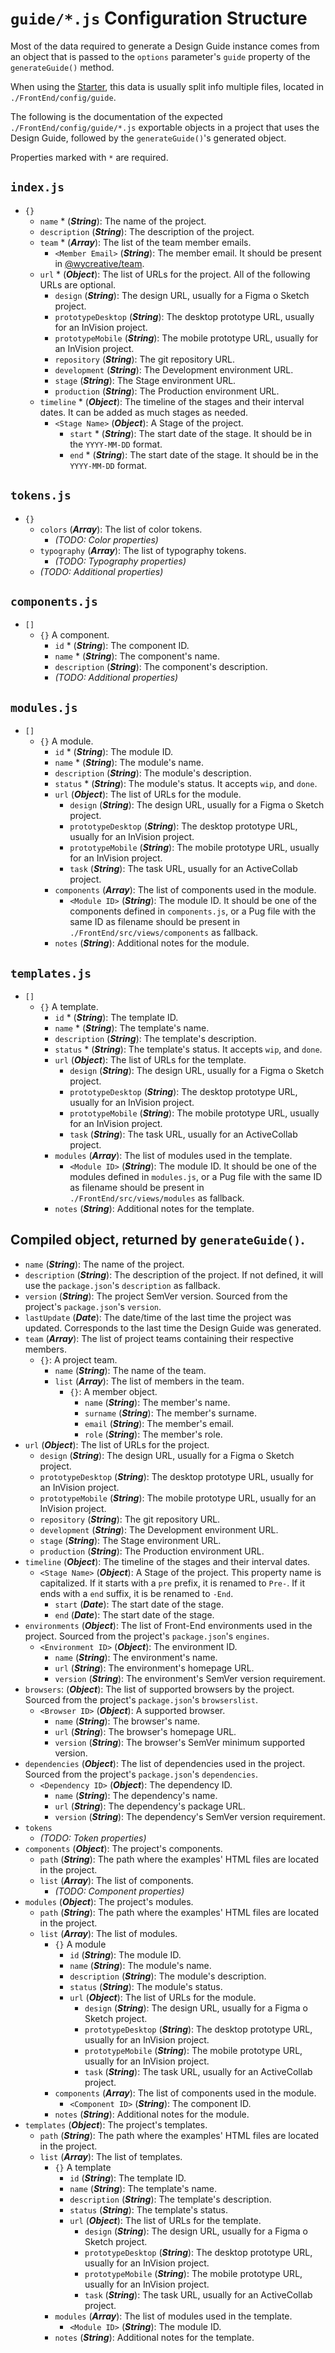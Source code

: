 # `guide/*.js` Configuration Structure

Most of the data required to generate a Design Guide instance comes from an object that is passed to the `options` parameter's `guide` property of the `generateGuide()` method.

When using the [Starter](https://github.com/WYcreative/starter), this data is usually split info multiple files, located in `./FrontEnd/config/guide`.

The following is the documentation of the expected `./FrontEnd/config/guide/*.js` exportable objects in a project that uses the Design Guide, followed by the `generateGuide()`'s generated object.

Properties marked with `*` are required.

## `index.js`

- `{}`
  - `name` \* (__*String*__): The name of the project.
  - `description` (__*String*__): The description of the project.
  - `team` \* (__*Array*__): The list of the team member emails.
    - `<Member Email>` (__*String*__): The member email. It should be present in [@wycreative/team](https://github.com/WYcreative/team).
  - `url` \* (__*Object*__): The list of URLs for the project. All of the following URLs are optional.
    - `design` (__*String*__): The design URL, usually for a Figma o Sketch project.
    - `prototypeDesktop` (__*String*__): The desktop prototype URL, usually for an InVision project.
    - `prototypeMobile` (__*String*__): The mobile prototype URL, usually for an InVision project.
    - `repository` (__*String*__): The git repository URL.
    - `development` (__*String*__): The Development environment URL.
    - `stage` (__*String*__): The Stage environment URL.
    - `production` (__*String*__): The Production environment URL.
  - `timeline` \* (__*Object*__): The timeline of the stages and their interval dates. It can be added as much stages as needed.
    - `<Stage Name>` (__*Object*__): A Stage of the project.
      - `start` \* (__*String*__): The start date of the stage. It should be in the `YYYY-MM-DD` format.
      - `end` \* (__*String*__): The start date of the stage. It should be in the `YYYY-MM-DD` format.

## `tokens.js`

- `{}`
  - `colors` (__*Array*__): The list of color tokens.
    - *(TODO: Color properties)*
  - `typography` (__*Array*__): The list of typography tokens.
    - *(TODO: Typography properties)*
  - *(TODO: Additional properties)*

## `components.js`

- `[]`
  - `{}` A component.
    - `id` \* (__*String*__): The component ID.
    - `name` \* (__*String*__): The component's name.
    - `description` (__*String*__): The component's description.
    - *(TODO: Additional properties)*

## `modules.js`

- `[]`
  - `{}` A module.
    - `id` \* (__*String*__): The module ID.
    - `name` \* (__*String*__): The module's name.
    - `description` (__*String*__): The module's description.
    - `status` \* (__*String*__): The module's status. It accepts `wip`, and `done`.
    - `url` (__*Object*__): The list of URLs for the module.
      - `design` (__*String*__): The design URL, usually for a Figma o Sketch project.
      - `prototypeDesktop` (__*String*__): The desktop prototype URL, usually for an InVision project.
      - `prototypeMobile` (__*String*__): The mobile prototype URL, usually for an InVision project.
      - `task` (__*String*__): The task URL, usually for an ActiveCollab project.
    - `components` (__*Array*__): The list of components used in the module.
      - `<Module ID>` (__*String*__): The module ID. It should be one of the components defined in `components.js`, or a Pug file with the same ID as filename should be present in `./FrontEnd/src/views/components` as fallback.
    - `notes` (__*String*__): Additional notes for the module.

## `templates.js`

- `[]`
  - `{}` A template.
    - `id` \* (__*String*__): The template ID.
    - `name` \* (__*String*__): The template's name.
    - `description` (__*String*__): The template's description.
    - `status` \* (__*String*__): The template's status. It accepts `wip`, and `done`.
    - `url` (__*Object*__): The list of URLs for the template.
      - `design` (__*String*__): The design URL, usually for a Figma o Sketch project.
      - `prototypeDesktop` (__*String*__): The desktop prototype URL, usually for an InVision project.
      - `prototypeMobile` (__*String*__): The mobile prototype URL, usually for an InVision project.
      - `task` (__*String*__): The task URL, usually for an ActiveCollab project.
    - `modules` (__*Array*__): The list of modules used in the template.
      - `<Module ID>` (__*String*__): The module ID. It should be one of the modules defined in `modules.js`, or a Pug file with the same ID as filename should be present in `./FrontEnd/src/views/modules` as fallback.
    - `notes` (__*String*__): Additional notes for the template.

## Compiled object, returned by `generateGuide()`.

- `name` (__*String*__): The name of the project.
- `description` (__*String*__): The description of the project. If not defined, it will use the `package.json`'s `description` as fallback.
- `version` (__*String*__): The project SemVer version. Sourced from the project's `package.json`'s `version`.
- `lastUpdate` (__*Date*__): The date/time of the last time the project was updated. Corresponds to the last time the Design Guide was generated.
- `team` (__*Array*__): The list of project teams containing their respective members.
  - `{}`: A project team.
    - `name` (__*String*__): The name of the team.
    - `list` (__*Array*__): The list of members in the team.
      - `{}`: A member object.
        - `name` (__*String*__): The member's name.
        - `surname` (__*String*__): The member's surname.
        - `email` (__*String*__): The member's email.
        - `role` (__*String*__): The member's role.
- `url` (__*Object*__): The list of URLs for the project.
  - `design` (__*String*__): The design URL, usually for a Figma o Sketch project.
  - `prototypeDesktop` (__*String*__): The desktop prototype URL, usually for an InVision project.
  - `prototypeMobile` (__*String*__): The mobile prototype URL, usually for an InVision project.
  - `repository` (__*String*__): The git repository URL.
  - `development` (__*String*__): The Development environment URL.
  - `stage` (__*String*__): The Stage environment URL.
  - `production` (__*String*__): The Production environment URL.
- `timeline` (__*Object*__): The timeline of the stages and their interval dates.
  - `<Stage Name>` (__*Object*__): A Stage of the project. This property name is capitalized. If it starts with a `pre` prefix, it is renamed to `Pre-`. If it ends with a `end` suffix, it is be renamed to `-End`.
    - `start` (__*Date*__): The start date of the stage.
    - `end` (__*Date*__): The start date of the stage.
- `environments` (__*Object*__): The list of Front-End environments used in the project. Sourced from the project's `package.json`'s `engines`.
  - `<Environment ID>` (__*Object*__): The environment ID.
    - `name` (__*String*__): The environment's name.
    - `url` (__*String*__): The environment's homepage URL.
    - `version` (__*String*__): The environment's SemVer version requirement.
- `browsers`: (__*Object*__): The list of supported browsers by the project. Sourced from the project's `package.json`'s `browserslist`.
  - `<Browser ID>` (__*Object*__): A supported browser.
    - `name` (__*String*__): The browser's name.
    - `url` (__*String*__): The browser's homepage URL.
    - `version` (__*String*__): The browser's SemVer minimum supported version.
- `dependencies` (__*Object*__): The list of dependencies used in the project. Sourced from the project's `package.json`'s `dependencies`.
  - `<Dependency ID>` (__*Object*__): The dependency ID.
    - `name` (__*String*__): The dependency's name.
    - `url` (__*String*__): The dependency's package URL.
    - `version` (__*String*__): The dependency's SemVer version requirement.
- `tokens`
  - *(TODO: Token properties)*
- `components` (__*Object*__): The project's components.
  - `path` (__*String*__): The path where the examples' HTML files are located in the project.
  - `list` (__*Array*__): The list of components.
    - *(TODO: Component properties)*
- `modules` (__*Object*__): The project's modules.
  - `path` (__*String*__): The path where the examples' HTML files are located in the project.
  - `list` (__*Array*__): The list of modules.
    - `{}` A module
      - `id` (__*String*__): The module ID.
      - `name` (__*String*__): The module's name.
      - `description` (__*String*__): The module's description.
      - `status` (__*String*__): The module's status.
      - `url` (__*Object*__): The list of URLs for the module.
        - `design` (__*String*__): The design URL, usually for a Figma o Sketch project.
        - `prototypeDesktop` (__*String*__): The desktop prototype URL, usually for an InVision project.
        - `prototypeMobile` (__*String*__): The mobile prototype URL, usually for an InVision project.
        - `task` (__*String*__): The task URL, usually for an ActiveCollab project.
    - `components` (__*Array*__): The list of components used in the module.
      - `<Component ID>` (__*String*__): The component ID.
    - `notes` (__*String*__): Additional notes for the module.
- `templates` (__*Object*__): The project's templates.
  - `path` (__*String*__): The path where the examples' HTML files are located in the project.
  - `list` (__*Array*__): The list of templates.
    - `{}` A template
      - `id` (__*String*__): The template ID.
      - `name` (__*String*__): The template's name.
      - `description` (__*String*__): The template's description.
      - `status` (__*String*__): The template's status.
      - `url` (__*Object*__): The list of URLs for the template.
        - `design` (__*String*__): The design URL, usually for a Figma o Sketch project.
        - `prototypeDesktop` (__*String*__): The desktop prototype URL, usually for an InVision project.
        - `prototypeMobile` (__*String*__): The mobile prototype URL, usually for an InVision project.
        - `task` (__*String*__): The task URL, usually for an ActiveCollab project.
    - `modules` (__*Array*__): The list of modules used in the template.
      - `<Module ID>` (__*String*__): The module ID.
    - `notes` (__*String*__): Additional notes for the template.

